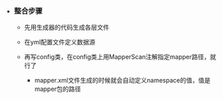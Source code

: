 - ### 整合步骤

	- 先用生成器的代码生成各层文件

	- 在yml配置文件定义数据源

	- 再写config类，在config类上用MapperScan注解指定mapper路径，就行了

		- mapper.xml文件生成的时候就会自动定义namespace的值，值是mapper包的路径

